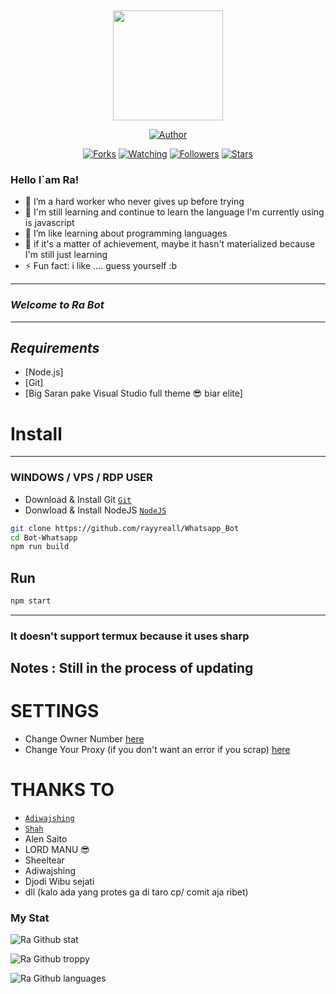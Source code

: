﻿﻿<p align="center">
<img src="https://i.ibb.co/cwKfKsv/IMG-20210519-202626.jpg" width="176" height="176"/>
</p>
<p align="center">
<a href="https://github.com/rayyreall"><img title="Author" src="https://img.shields.io/badge/Author-rayyreall-red.svg?style=for-the-badge&logo=github"></a>
</p>
<p align="center">
<a href="https://github.com/rayyreall/Bot-Whatsapp/network/members"><img title="Forks" src="https://img.shields.io/github/forks/rayyreall/Bot-Whatsapp?color=red&style=flat-square"></a>
<a href="https://github.com/rayyreall/Bot-Whatsapp/watchers"><img title="Watching" src="https://img.shields.io/github/watchers/rayyreall/Bot-Whatsapp?label=Watchers&color=blue&style=flat-square"></a>
<a href="https://github.com/rayyreall/Bot-Whatsapp"><img title="Followers" src="https://img.shields.io/github/followers/rayyreall?color=blue&style=flat-square"></a>
<a href="https://github.com/rayyreall/Bot-Whatsapp/stargazers/"><img title="Stars" src="https://img.shields.io/github/stars/rayyreall/Bot-Whatsapp?color=red&style=flat-square"></a>
</p>

### Hello I`am Ra!
- 🔭 I’m a hard worker who never gives up before trying
- 🌱 I'm still learning and continue to learn the language I'm currently using is javascript
- 👯 I’m like learning about programming languages
- 🥅 if it's a matter of achievement, maybe it hasn't materialized because I'm still just learning
- ⚡ Fun fact: i like .... guess yourself :b

---

### *_Welcome to Ra Bot_*

---


## *_Requirements_*

* [Node.js]
* [Git]
* [Big Saran pake Visual Studio full theme 😎 biar elite]

# Install

---
### WINDOWS / VPS / RDP USER
* Download & Install Git [`Git`](https://git-scm.com/downloads)
* Donwload & Install NodeJS [`NodeJS`](https://nodejs.org/en/download)

```bash
git clone https://github.com/rayyreall/Whatsapp_Bot
cd Bot-Whatsapp
npm run build
```

## Run

```bash
npm start
```

---

### It doesn't support termux because it uses sharp

Notes : 
Still in the process of updating
---


# SETTINGS
- Change Owner Number [here](https://github.com/rayyreall/Bot-Whatsapp/blob/master/.env)
- Change Your Proxy (if you don't want an error if you scrap) [here](https://github.com/rayyreall/Bot-Whatsapp/blob/master/app.json)


# THANKS TO
- [`Adiwajshing`](https://github.com/adiwajshing)
- [`Shah`](https://github.com/smashah)
- Alen Saito
- LORD MANU 😎
- Sheeltear
- Adiwajshing
- Djodi Wibu sejati
- dll (kalo ada yang protes ga di taro cp/ comit aja ribet)


### My Stat
![Ra Github stat](https://github-readme-stats.vercel.app/api?username=rayyreall&theme=midnight-purple&show_icons=true) 

![Ra Github troppy](https://github-profile-trophy.vercel.app/?username=rayyreall&theme=monokai)

![Ra Github languages](https://github-readme-stats.vercel.app/api/top-langs/?username=rayyreall&theme=tokyonight)
